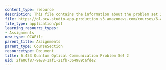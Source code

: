 ```yaml
---
content_type: resource
description: This file contains the information about the problem set 2.
file: https://ol-ocw-studio-app-production.s3.amazonaws.com/courses/6-453-quantum-optical-communication-fall-2016/2fe06f879e881af121fb364989cafde2_MIT6_453F16_ps2.pdf
file_type: application/pdf
learning_resource_types:
- Assignments
ocw_type: OCWFile
parent_title: Assignments
parent_type: CourseSection
resourcetype: Document
title: 6.453 Quantum Optical Communication Problem Set 2
uid: 2fe06f87-9e88-1af1-21fb-364989cafde2
---
```

